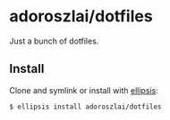 # adoroszlai/dotfiles
Just a bunch of dotfiles.

## Install
Clone and symlink or install with [ellipsis][ellipsis]:

```
$ ellipsis install adoroszlai/dotfiles
```

[ellipsis]: http://ellipsis.sh
